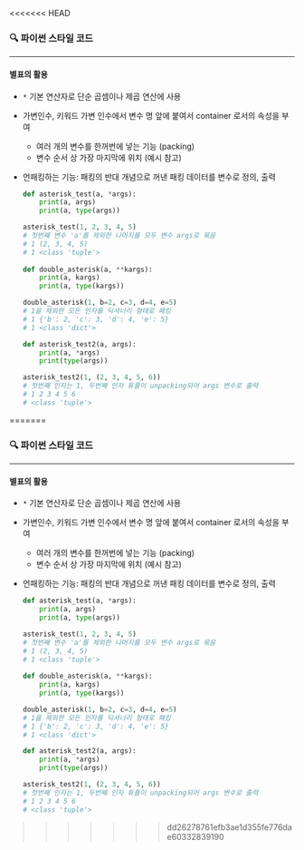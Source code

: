 <<<<<<< HEAD
### 🔍 파이썬 스타일 코드

---

#### 별표의 활용

- `*`  기본 연산자로 단순 곱셈이나 제곱 연산에 사용

- 가변인수, 키워드 가변 인수에서 변수 명 앞에 붙여서 container 로서의 속성을 부여

  - 여러 개의 변수를 한꺼번에 넣는 기능 (packing)
  - 변수 순서 상 가장 마지막에 위치 (예시 참고)

- 언패킹하는 기능: 패킹의 반대 개념으로 꺼낸 패킹 데이터를 변수로 정의, 출력

  ```python
  def asterisk_test(a, *args):
      print(a, args)
      print(a, type(args))
  
  asterisk_test(1, 2, 3, 4, 5)
  # 첫번째 변수 'a'를 제외한 나머지를 모두 변수 args로 묶음
  # 1 (2, 3, 4, 5)
  # 1 <class 'tuple'>
      
  def double_asterisk(a, **kargs):
      print(a, kargs)
      print(a, type(kargs))
  
  double_asterisk(1, b=2, c=3, d=4, e=5)
  # 1을 제외한 모든 인자를 딕셔너리 형태로 패킹
  # 1 {'b': 2, 'c': 3, 'd': 4, 'e': 5}
  # 1 <class 'dict'>
  
  def asterisk_test2(a, args):
      print(a, *args)
      print(type(args))
  
  asterisk_test2(1, (2, 3, 4, 5, 6))
  # 첫번째 인자는 1, 두번째 인자 튜플이 unpacking되어 args 변수로 출력
  # 1 2 3 4 5 6
  # <class 'tuple'>
  
  ```

=======
### 🔍 파이썬 스타일 코드

---

#### 별표의 활용

- `*`  기본 연산자로 단순 곱셈이나 제곱 연산에 사용

- 가변인수, 키워드 가변 인수에서 변수 명 앞에 붙여서 container 로서의 속성을 부여

  - 여러 개의 변수를 한꺼번에 넣는 기능 (packing)
  - 변수 순서 상 가장 마지막에 위치 (예시 참고)

- 언패킹하는 기능: 패킹의 반대 개념으로 꺼낸 패킹 데이터를 변수로 정의, 출력

  ```python
  def asterisk_test(a, *args):
      print(a, args)
      print(a, type(args))
  
  asterisk_test(1, 2, 3, 4, 5)
  # 첫번째 변수 'a'를 제외한 나머지를 모두 변수 args로 묶음
  # 1 (2, 3, 4, 5)
  # 1 <class 'tuple'>
      
  def double_asterisk(a, **kargs):
      print(a, kargs)
      print(a, type(kargs))
  
  double_asterisk(1, b=2, c=3, d=4, e=5)
  # 1을 제외한 모든 인자를 딕셔너리 형태로 패킹
  # 1 {'b': 2, 'c': 3, 'd': 4, 'e': 5}
  # 1 <class 'dict'>
  
  def asterisk_test2(a, args):
      print(a, *args)
      print(type(args))
  
  asterisk_test2(1, (2, 3, 4, 5, 6))
  # 첫번째 인자는 1, 두번째 인자 튜플이 unpacking되어 args 변수로 출력
  # 1 2 3 4 5 6
  # <class 'tuple'>
  
  ```

>>>>>>> dd26278761efb3ae1d355fe776dae60332839190
  